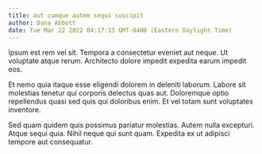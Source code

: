 ```yaml
---
title: aut cumque autem sequi suscipit
author: Dana Abbott
date: Tue Mar 22 2022 04:17:13 GMT-0400 (Eastern Daylight Time)
---
```

Ipsum est rem vel sit. Tempora a consectetur eveniet aut neque. Ut voluptate atque rerum. Architecto dolore impedit expedita earum impedit eos.

 Et nemo quia itaque esse eligendi dolorem in deleniti laborum. Labore sit molestias tenetur qui corporis delectus quas aut. Doloremque optio repellendus quasi sed quis qui doloribus enim. Et vel totam sunt voluptates inventore.

 Sed quam quidem quis possimus pariatur molestias. Autem nulla excepturi. Atque sequi quia. Nihil neque qui sunt quam. Expedita ex ut adipisci tempore aut consequatur.